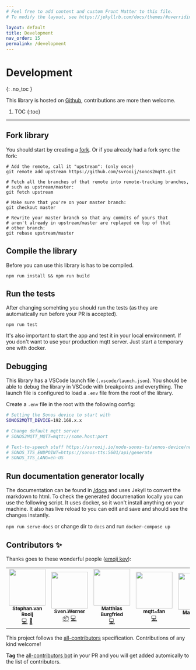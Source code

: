 ```yaml
---
# Feel free to add content and custom Front Matter to this file.
# To modify the layout, see https://jekyllrb.com/docs/themes/#overriding-theme-defaults

layout: default
title: Development
nav_order: 15
permalink: /development
---
```


# Development
{: .no_toc }

This library is hosted on [Github](https://github.com/svrooij/sonos2mqtt), contributions are more then welcome.

1. TOC
{:toc}

---

## Fork library

You should start by creating a [fork](https://github.com/svrooij/sonos2mqtt/fork). Or if you already had a fork sync the fork:

```shell
# Add the remote, call it "upstream": (only once)
git remote add upstream https://github.com/svrooij/sonos2mqtt.git

# Fetch all the branches of that remote into remote-tracking branches,
# such as upstream/master:
git fetch upstream

# Make sure that you're on your master branch:
git checkout master

# Rewrite your master branch so that any commits of yours that
# aren't already in upstream/master are replayed on top of that
# other branch:
git rebase upstream/master
```

## Compile the library

Before you can use this library is has to be compiled.

`npm run install && npm run build`

## Run the tests

After changing somehting you should run the tests (as they are automatically run before your PR is accepted).

`npm run test`

It's also important to start the app and test it in your local environment. If you don't want to use your production mqtt server. Just start a temporary one with docker.

## Debugging

This library has a VSCode launch file (`.vscode/launch.json`). You should be able to debug the library in VSCode with breakpoints and everything. The launch file is configured to load a `.env` file from the root of the library.

Create a `.env` file in the root with the following config:

```bash
# Setting the Sonos device to start with
SONOS2MQTT_DEVICE=192.168.x.x

# Change default mqtt server
# SONOS2MQTT_MQTT=mqtt://some.host:port

# Text-to-speech stuff https://svrooij.io/node-sonos-ts/sonos-device/notifications-and-tts.html#text-to-speech
# SONOS_TTS_ENDPOINT=https://sonos-tts:5601/api/generate
# SONOS_TTS_LANG=en-US
```

## Run documentation generator locally

The documentation can be found in [/docs](https://github.com/svrooij/sonos2mqtt/tree/master/docs) and uses Jekyll to convert the markdown to html. To check the generated documenation locally you can use the following script. It uses docker, so it won't install anything on your machine. It also has live reload to you can edit and save and should see the changes instantly.

`npm run serve-docs` or change dir to `docs` and run `docker-compose up`

## Contributors ✨

Thanks goes to these wonderful people ([emoji key](https://allcontributors.org/docs/en/emoji-key)):

<!-- ALL-CONTRIBUTORS-LIST:START - Do not remove or modify this section -->
<!-- prettier-ignore-start -->
<!-- markdownlint-disable -->
<table>
  <tr>
    <td align="center"><a href="https://svrooij.nl"><img src="https://avatars2.githubusercontent.com/u/1292510?v=4?s=100" width="100px;" alt=""/><br /><sub><b>Stephan van Rooij</b></sub></a><br /><a href="https://github.com/svrooij/sonos2mqtt/commits?author=svrooij" title="Code">💻</a> <a href="https://github.com/svrooij/sonos2mqtt/commits?author=svrooij" title="Documentation">📖</a></td>
    <td align="center"><a href="https://github.com/cheanrod"><img src="https://avatars3.githubusercontent.com/u/35066927?v=4?s=100" width="100px;" alt=""/><br /><sub><b>Sven Werner</b></sub></a><br /><a href="#platform-cheanrod" title="Packaging/porting to new platform">📦</a> <a href="https://github.com/svrooij/sonos2mqtt/commits?author=cheanrod" title="Code">💻</a></td>
    <td align="center"><a href="https://mi.o-o.im"><img src="https://avatars0.githubusercontent.com/u/7872104?v=4?s=100" width="100px;" alt=""/><br /><sub><b>Matthias Burgfried</b></sub></a><br /><a href="https://github.com/svrooij/sonos2mqtt/commits?author=matthias-burgfried" title="Code">💻</a></td>
    <td align="center"><a href="https://github.com/mqtt-fan"><img src="https://avatars1.githubusercontent.com/u/32242849?v=4?s=100" width="100px;" alt=""/><br /><sub><b>mqtt-fan</b></sub></a><br /><a href="https://github.com/svrooij/sonos2mqtt/commits?author=mqtt-fan" title="Code">💻</a></td>
    <td align="center"><a href="https://github.com/roth"><img src="https://avatars3.githubusercontent.com/u/716931?v=4?s=100" width="100px;" alt=""/><br /><sub><b>Martin Roth</b></sub></a><br /><a href="https://github.com/svrooij/sonos2mqtt/commits?author=roth" title="Documentation">📖</a></td>
    <td align="center"><a href="http://dgmltn.com"><img src="https://avatars3.githubusercontent.com/u/698270?v=4?s=100" width="100px;" alt=""/><br /><sub><b>Doug Melton</b></sub></a><br /><a href="https://github.com/svrooij/sonos2mqtt/issues?q=author%3Adgmltn" title="Bug reports">🐛</a></td>
    <td align="center"><a href="https://sebbo.net/"><img src="https://avatars.githubusercontent.com/u/812398?v=4?s=100" width="100px;" alt=""/><br /><sub><b>Sebastian</b></sub></a><br /><a href="https://github.com/svrooij/sonos2mqtt/commits?author=sebbo2002" title="Code">💻</a></td>
  </tr>
</table>

<!-- markdownlint-restore -->
<!-- prettier-ignore-end -->

<!-- ALL-CONTRIBUTORS-LIST:END -->

This project follows the [all-contributors](https://github.com/all-contributors/all-contributors) specification.
Contributions of any kind welcome!

**Tag** the [all-contributors bot](https://allcontributors.org/docs/en/bot/usage)
in your PR and you will get added automically to the list of contributors.
